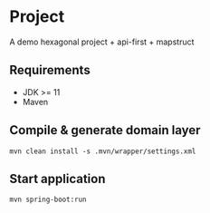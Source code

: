 # Project 

A demo hexagonal project + api-first + mapstruct

## Requirements
- JDK >= 11
- Maven

## Compile & generate domain layer
```
mvn clean install -s .mvn/wrapper/settings.xml
```

## Start application
```
mvn spring-boot:run
```
